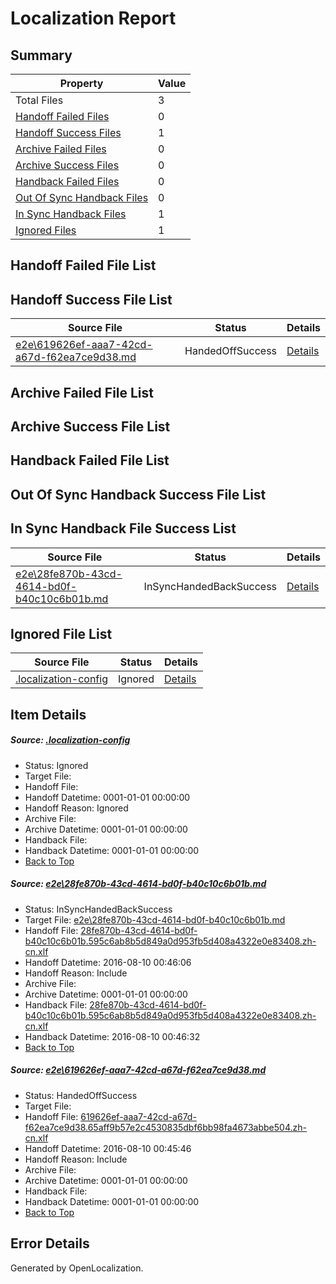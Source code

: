 # <a name='report-top'></a> Localization Report

## Summary
 Property | Value 
 -------- | ----- 
 Total Files | 3
[ Handoff Failed Files ](#handoff-failed-list)| 0
[ Handoff Success Files ](#handoff-success-list)| 1
[ Archive Failed Files ](#archive-failed-list)| 0
[ Archive Success Files ](#archive-success-list)| 0
[ Handback Failed Files ](#handback-failed-list)| 0
[ Out Of Sync Handback Files ](#outofsync-handback-success-list)| 0
[ In Sync Handback Files ](#insync-handback-success-list)| 1
[ Ignored Files ](#ignored-list)| 1

## <a name='handoff-failed-list'></a> Handoff Failed File List

## <a name='handoff-success-list'></a> Handoff Success File List
 Source File | Status | Details 
 ----------- | ------ | ------- 
 [e2e\619626ef-aaa7-42cd-a67d-f62ea7ce9d38.md](https://github.com/OpenLocalizationTestOrg/oltest/blob/333e758444500ed469e4fca9d248341849df713f/e2e/619626ef-aaa7-42cd-a67d-f62ea7ce9d38.md) | HandedOffSuccess | [Details](#15f8fb891021887603a81453cdf89d83b357b1242)

## <a name='archive-failed-list'></a> Archive Failed File List

## <a name='archive-success-list'></a> Archive Success File List

## <a name='handback-failed-list'></a> Handback Failed File List

## <a name='outofsync-handback-success-list'></a> Out Of Sync Handback Success File List

## <a name='insync-handback-success-list'></a> In Sync Handback File Success List
 Source File | Status | Details 
 ----------- | ------ | ------- 
 [e2e\28fe870b-43cd-4614-bd0f-b40c10c6b01b.md](https://github.com/OpenLocalizationTestOrg/oltest/blob/2fde54ba01ff4af5800d5ecf08b5d8bc4a71b8fd/e2e/28fe870b-43cd-4614-bd0f-b40c10c6b01b.md) | InSyncHandedBackSuccess | [Details](#87a4401993a67a1eb40800c5b641af5a8fa539f91)

## <a name='ignored-list'></a> Ignored File List
 Source File | Status | Details 
 ----------- | ------ | ------- 
 [.localization-config](https://github.com/OpenLocalizationTestOrg/oltest/blob/2fde54ba01ff4af5800d5ecf08b5d8bc4a71b8fd/.localization-config) | Ignored | [Details](#3d4f252ac210baf56311d7e97dcc2db10974dbd20)

## Item Details
##### <a name='3d4f252ac210baf56311d7e97dcc2db10974dbd20'></a> Source: [.localization-config](https://github.com/OpenLocalizationTestOrg/oltest/blob/2fde54ba01ff4af5800d5ecf08b5d8bc4a71b8fd/.localization-config)
* Status: Ignored
* Target File: 
* Handoff File: 
* Handoff Datetime: 0001-01-01 00:00:00
* Handoff Reason: Ignored
* Archive File: 
* Archive Datetime: 0001-01-01 00:00:00
* Handback File: 
* Handback Datetime: 0001-01-01 00:00:00
* [Back to Top](#report-top)

##### <a name='87a4401993a67a1eb40800c5b641af5a8fa539f91'></a> Source: [e2e\28fe870b-43cd-4614-bd0f-b40c10c6b01b.md](https://github.com/OpenLocalizationTestOrg/oltest/blob/2fde54ba01ff4af5800d5ecf08b5d8bc4a71b8fd/e2e/28fe870b-43cd-4614-bd0f-b40c10c6b01b.md)
* Status: InSyncHandedBackSuccess
* Target File: [e2e\28fe870b-43cd-4614-bd0f-b40c10c6b01b.md](https://github.com/OpenLocalizationTestOrg/ol-test-zhcn/blob/a5d34c7ed11402c3827140ddc05aca5b9d3a5281/e2e/28fe870b-43cd-4614-bd0f-b40c10c6b01b.md)
* Handoff File: [28fe870b-43cd-4614-bd0f-b40c10c6b01b.595c6ab8b5d849a0d953fb5d408a4322e0e83408.zh-cn.xlf](https://github.com/OpenLocalizationTestOrg/olhandoff-e2e/blob/49ec47a3c14d6e6c961ed4e0cbed402f8953ca8e/ol-handoff/OpenLocalizationTestOrg/ol-test-zhcn/ci/ht/28fe870b-43cd-4614-bd0f-b40c10c6b01b.595c6ab8b5d849a0d953fb5d408a4322e0e83408.zh-cn.xlf)
* Handoff Datetime: 2016-08-10 00:46:06
* Handoff Reason: Include
* Archive File: 
* Archive Datetime: 0001-01-01 00:00:00
* Handback File: [28fe870b-43cd-4614-bd0f-b40c10c6b01b.595c6ab8b5d849a0d953fb5d408a4322e0e83408.zh-cn.xlf](https://github.com/OpenLocalizationTestOrg/olhandback-e2e/blob/f66aa08077dc56aa3d7536e24e2e96b1fa0c5891/ol-handback/OpenLocalizationTestOrg/ol-test-zhcn/ci/ht/28fe870b-43cd-4614-bd0f-b40c10c6b01b.595c6ab8b5d849a0d953fb5d408a4322e0e83408.zh-cn.xlf)
* Handback Datetime: 2016-08-10 00:46:32
* [Back to Top](#report-top)

##### <a name='15f8fb891021887603a81453cdf89d83b357b1242'></a> Source: [e2e\619626ef-aaa7-42cd-a67d-f62ea7ce9d38.md](https://github.com/OpenLocalizationTestOrg/oltest/blob/333e758444500ed469e4fca9d248341849df713f/e2e/619626ef-aaa7-42cd-a67d-f62ea7ce9d38.md)
* Status: HandedOffSuccess
* Target File: 
* Handoff File: [619626ef-aaa7-42cd-a67d-f62ea7ce9d38.65aff9b57e2c4530835dbf6bb98fa4673abbe504.zh-cn.xlf](https://github.com/OpenLocalizationTestOrg/olhandoff-e2e/blob/eb714b4451879e1ec4ee664c2b6e1e5c4af557e8/ol-handoff/OpenLocalizationTestOrg/ol-test-zhcn/ci/ht/619626ef-aaa7-42cd-a67d-f62ea7ce9d38.65aff9b57e2c4530835dbf6bb98fa4673abbe504.zh-cn.xlf)
* Handoff Datetime: 2016-08-10 00:45:46
* Handoff Reason: Include
* Archive File: 
* Archive Datetime: 0001-01-01 00:00:00
* Handback File: 
* Handback Datetime: 0001-01-01 00:00:00
* [Back to Top](#report-top)


## Error Details

Generated by OpenLocalization.
